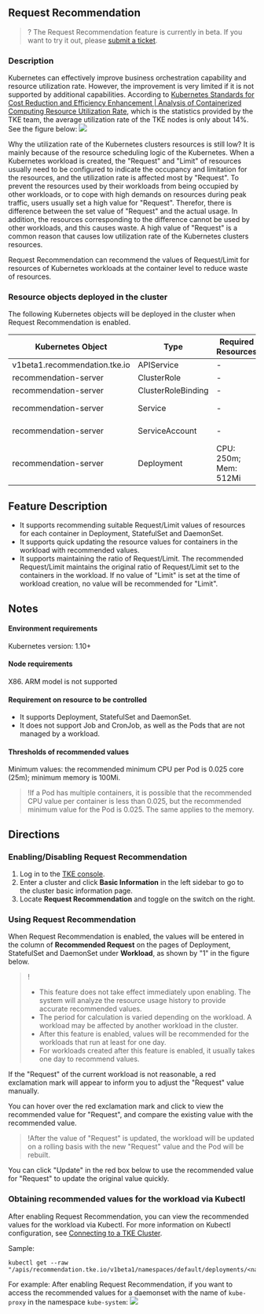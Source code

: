 
## Request Recommendation
>? The Request Recommendation feature is currently in beta. If you want to try it out, please [submit a ticket](https://console.cloud.tencent.com/workorder/category).
>
### Description

Kubernetes can effectively improve business orchestration capability and resource utilization rate. However, the improvement is very limited if it is not supported by additional capabilities. According to [Kubernetes Standards for Cost Reduction and Efficiency Enhancement | Analysis of Containerized Computing Resource Utilization Rate](https://mp.weixin.qq.com/s/8sHsI1pVm-1RX5w1F3uWPg), which is the statistics provided by the TKE team, the average utilization rate of the TKE nodes is only about 14%. See the figure below:
![](https://qcloudimg.tencent-cloud.cn/raw/752008abf44f7387482cb40b9a1fbafc.png)


Why the utilization rate of the Kubernetes clusters resources is still low? It is mainly because of the resource scheduling logic of the Kubernetes. When a Kubernetes workload is created, the "Request" and "Limit" of resources usually need to be configured to indicate the occupancy and limitation for the resources, and the utilization rate is affected most by "Request". To prevent the resources used by their workloads from being occupied by other workloads, or to cope with high demands on resources during peak traffic, users usually set a high value for "Request". Therefor, there is difference between the set value of "Request" and the actual usage. In addition, the resources corresponding to the difference cannot be used by other workloads, and this causes waste. A high value of "Request" is a common reason that causes low utilization rate of the Kubernetes clusters resources.

Request Recommendation can recommend the values of Request/Limit for resources of Kubernetes workloads at the container level to reduce waste of resources.

### Resource objects deployed in the cluster

The following Kubernetes objects will be deployed in the cluster when Request Recommendation is enabled.

| Kubernetes Object | Type | Required Resources | Namespaces |
| ----------------------------- | ------------------ | --------------------- | --------------- |
| v1beta1.recommendation.tke.io | APIService         | -                    | -               |
| recommendation-server         | ClusterRole        | -                     |-              |
| recommendation-server         | ClusterRoleBinding |-                     | -               |
| recommendation-server         | Service            | -                    | kube-system     |
| recommendation-server         | ServiceAccount     | -                     | kube-system     |
| recommendation-server         | Deployment         | CPU: 250m; Mem: 512Mi | kube-system     |


## Feature Description

  - It supports recommending suitable Request/Limit values of resources for each container in Deployment, StatefulSet and DaemonSet.
  - It supports quick updating the resource values for containers in the workload with recommended values.
  - It supports maintaining the ratio of Request/Limit. The recommended Request/Limit maintains the original ratio of Request/Limit set to the containers in the workload. If no value of "Limit" is set at the time of workload creation, no value will be recommended for "Limit".



## Notes

#### Environment requirements

Kubernetes version: 1.10+


#### Node requirements
X86. ARM model is not supported

#### Requirement on resource to be controlled

- It supports Deployment, StatefulSet and DaemonSet.
- It does not support Job and CronJob, as well as the Pods that are not managed by a workload.

#### Thresholds of recommended values

Minimum values: the recommended minimum CPU per Pod is 0.025 core (25m); minimum memory is 100Mi.

>!If a Pod has multiple containers, it is possible that the recommended CPU value per container is less than 0.025, but the recommended minimum value for the Pod is 0.025. The same applies to the memory.



## Directions

### Enabling/Disabling Request Recommendation

1. Log in to the [TKE console](https://console.qcloud.com/tke2).
2. Enter a cluster and click **Basic Information** in the left sidebar to go to the cluster basic information page.
3. Locate **Request Recommendation** and toggle on the switch on the right.


### Using Request Recommendation

When Request Recommendation is enabled, the values will be entered in the column of **Recommended Request** on the pages of Deployment, StatefulSet and DaemonSet under **Workload**, as shown by "1" in the figure below.
>!
> - This feature does not take effect immediately upon enabling. The system will analyze the resource usage history to provide accurate recommended values.
> - The period for calculation is varied depending on the workload. A workload may be affected by another workload in the cluster.
> - After this feature is enabled, values will be recommended for the workloads that run at least for one day.
> - For workloads created after this feature is enabled, it usually takes one day to recommend values.

If the "Request" of the current workload is not reasonable, a red exclamation mark will appear to inform you to adjust the "Request" value manually.

You can hover over the red exclamation mark and click to view the recommended value for "Request", and compare the existing value with the recommended value.


>!After the value of "Request" is updated, the workload will be updated on a rolling basis with the new "Request" value and the Pod will be rebuilt.

You can click "Update" in the red box below to use the recommended value for "Request" to update the original value quickly.



### Obtaining recommended values for the workload via Kubectl

After enabling Request Recommendation, you can view the recommended values for the workload via Kubectl. For more information on Kubectl configuration, see [Connecting to a TKE Cluster](https://intl.cloud.tencent.com/document/product/457/30639).

Sample:
```shell
kubectl get --raw "/apis/recommendation.tke.io/v1beta1/namespaces/default/deployments/<name>"
```

For example:
After enabling Request Recommendation, if you want to access the recommended values for a daemonset with the name of `kube-proxy` in the namespace `kube-system`:
![](https://main.qcloudimg.com/raw/504e5341c7f95319c1615034fabe6664.png)
